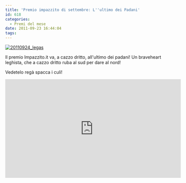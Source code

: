 ```yaml
---
title: 'Premio impazzito di settembre: L''ultimo dei Padani'
id: 618
categories:
  - Premi del mese
date: 2011-09-23 16:44:04
tags:
---
```


[![](/uploads/2011/09/20110924_legas.jpg "20110924_legas")](/uploads/2011/09/20110924_legas.jpg)

Il premio Impazzito.it va, a cazzo dritto, all'ultimo dei padani!
Un braveheart leghista, che a cazzo dritto ruba al sud per dare al nord!

Vedetelo regà spacca i culi!

<iframe width="560" height="315" src="http://www.youtube.com/embed/1Ttny8dWnqc" frameborder="0" allowfullscreen></iframe>